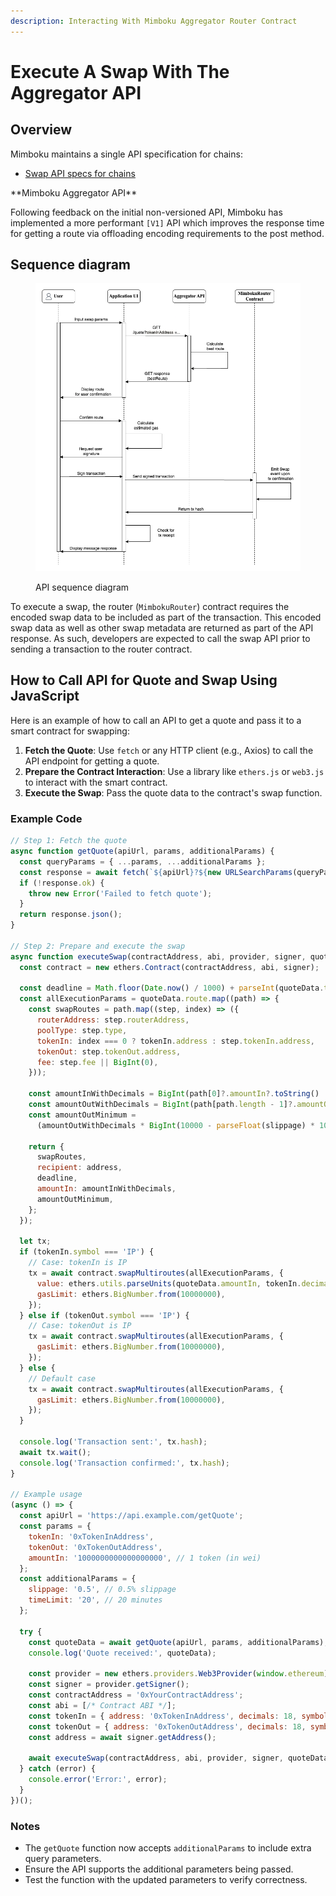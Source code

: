 ```yaml
---
description: Interacting With Mimboku Aggregator Router Contract
---
```


# Execute A Swap With The Aggregator API

## Overview

Mimboku maintains a single API specification for chains:

* [Swap API specs for chains](../mimboku-interface/aggregator-api/swaps.md)

\*\*Mimboku Aggregator API\*\*

Following feedback on the initial non-versioned API, Mimboku has implemented a more performant `[V1]` API which improves the response time for getting a route via offloading encoding requirements to the post method.

## Sequence diagram

<figure><img src="../../.gitbook/assets/Aggregator_API.png" alt=""><figcaption><p>API sequence diagram</p></figcaption></figure>

To execute a swap, the router (`MimbokuRouter`) contract requires the encoded swap data to be included as part of the transaction. This encoded swap data as well as other swap metadata are returned as part of the API response. As such, developers are expected to call the swap API prior to sending a transaction to the router contract.

## How to Call API for Quote and Swap Using JavaScript

Here is an example of how to call an API to get a quote and pass it to a smart contract for swapping:

1. **Fetch the Quote**: Use `fetch` or any HTTP client (e.g., Axios) to call the API endpoint for getting a quote.
2. **Prepare the Contract Interaction**: Use a library like `ethers.js` or `web3.js` to interact with the smart contract.
3. **Execute the Swap**: Pass the quote data to the contract's swap function.

### Example Code

```javascript
// Step 1: Fetch the quote
async function getQuote(apiUrl, params, additionalParams) {
  const queryParams = { ...params, ...additionalParams };
  const response = await fetch(`${apiUrl}?${new URLSearchParams(queryParams)}`);
  if (!response.ok) {
    throw new Error('Failed to fetch quote');
  }
  return response.json();
}

// Step 2: Prepare and execute the swap
async function executeSwap(contractAddress, abi, provider, signer, quoteData, tokenIn, tokenOut, slippage, address) {
  const contract = new ethers.Contract(contractAddress, abi, signer);

  const deadline = Math.floor(Date.now() / 1000) + parseInt(quoteData.timeLimit || '20') * 60; // Use time limit from quoteData
  const allExecutionParams = quoteData.route.map((path) => {
    const swapRoutes = path.map((step, index) => ({
      routerAddress: step.routerAddress,
      poolType: step.type,
      tokenIn: index === 0 ? tokenIn.address : step.tokenIn.address,
      tokenOut: step.tokenOut.address,
      fee: step.fee || BigInt(0),
    }));

    const amountInWithDecimals = BigInt(path[0]?.amountIn?.toString() || '0');
    const amountOutWithDecimals = BigInt(path[path.length - 1]?.amountOut || '0');
    const amountOutMinimum =
      (amountOutWithDecimals * BigInt(10000 - parseFloat(slippage) * 100)) / BigInt(10000);

    return {
      swapRoutes,
      recipient: address,
      deadline,
      amountIn: amountInWithDecimals,
      amountOutMinimum,
    };
  });

  let tx;
  if (tokenIn.symbol === 'IP') {
    // Case: tokenIn is IP
    tx = await contract.swapMultiroutes(allExecutionParams, {
      value: ethers.utils.parseUnits(quoteData.amountIn, tokenIn.decimals || 18),
      gasLimit: ethers.BigNumber.from(10000000),
    });
  } else if (tokenOut.symbol === 'IP') {
    // Case: tokenOut is IP
    tx = await contract.swapMultiroutes(allExecutionParams, {
      gasLimit: ethers.BigNumber.from(10000000),
    });
  } else {
    // Default case
    tx = await contract.swapMultiroutes(allExecutionParams, {
      gasLimit: ethers.BigNumber.from(10000000),
    });
  }

  console.log('Transaction sent:', tx.hash);
  await tx.wait();
  console.log('Transaction confirmed:', tx.hash);
}

// Example usage
(async () => {
  const apiUrl = 'https://api.example.com/getQuote';
  const params = {
    tokenIn: '0xTokenInAddress',
    tokenOut: '0xTokenOutAddress',
    amountIn: '1000000000000000000', // 1 token (in wei)
  };
  const additionalParams = {
    slippage: '0.5', // 0.5% slippage
    timeLimit: '20', // 20 minutes
  };

  try {
    const quoteData = await getQuote(apiUrl, params, additionalParams);
    console.log('Quote received:', quoteData);

    const provider = new ethers.providers.Web3Provider(window.ethereum);
    const signer = provider.getSigner();
    const contractAddress = '0xYourContractAddress';
    const abi = [/* Contract ABI */];
    const tokenIn = { address: '0xTokenInAddress', decimals: 18, symbol: 'IP' }; // Example: tokenIn is IP
    const tokenOut = { address: '0xTokenOutAddress', decimals: 18, symbol: 'USDT' };
    const address = await signer.getAddress();

    await executeSwap(contractAddress, abi, provider, signer, quoteData, tokenIn, tokenOut, additionalParams.slippage, address);
  } catch (error) {
    console.error('Error:', error);
  }
})();
```

### Notes

* The `getQuote` function now accepts `additionalParams` to include extra query parameters.
* Ensure the API supports the additional parameters being passed.
* Test the function with the updated parameters to verify correctness.
